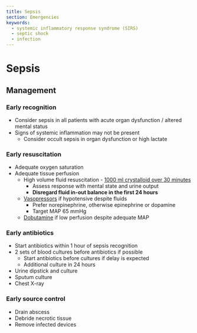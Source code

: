 ```yaml
---
title: Sepsis
section: Emergencies
keywords:
  - systemic inflammatory response syndrome (SIRS)
  - septic shock
  - infection
---
```


# Sepsis

## Management

### Early recognition

- Consider sepsis in all patients with acute organ dysfunction / altered mental status
- Signs of systemic inflammation may not be present
  - Consider occult sepsis in organ dysfunction or high lactate

### Early resuscitation

- Adequate oxygen saturation
- Adequate tissue perfusion
  - High volume fluid resuscitation - [1000 ml crystalloid over 30 minutes](../drugs/fluids#septic-shock)
    - Assess response with mental state and urine output
    - **Disregard fluid in-out balance in the first 24 hours**
  - [Vasopressors](../drugs/vasopressors#norepinephrine) if hypotensive despite fluids
    - Prefer norepinephrine, otherwise epinephrine or dopamine
    - Target MAP 65 mmHg
  - [Dobutamine](../drugs/vasopressors#dobutamine) if low perfusion despite adequate MAP

### Early antibiotics

- Start antibiotics within 1 hour of sepsis recognition
- 2 sets of blood cultures before antibiotics if possible
  - Start antibiotics before cultures if delay is expected
  - Additional culture in 24 hours
- Urine dipstick and culture
- Sputum culture
- Chest X-ray

### Early source control

- Drain abscess
- Debride necrotic tissue
- Remove infected devices
